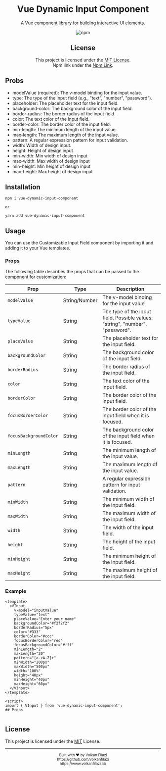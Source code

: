 <div align="center">
  <h1>Vue Dynamic Input Component</h1>
  <p>A Vue component library for building interactive UI elements.</p>
  
  ![npm](https://img.shields.io/npm/v/volki-components-three)
  ## License  

This project is licensed under the [MIT License](https://opensource.org/licenses/MIT).<br>
Npm link under the [Npm Link](https://www.npmjs.com/package/vue-dynamic-input-component).


</div>

## Probs

- modelValue (required): The v-model binding for the input value.
- type: The type of the input field (e.g., "text", "number", "password").
- placeholder: The placeholder text for the input field.
- background-color: The background color of the input field.
- border-radius: The border radius of the input field.
- color: The text color of the input field.
- border-color: The border color of the input field.
- min-length: The minimum length of the input value.
- max-length: The maximum length of the input value.
- pattern: A regular expression pattern for input validation.
- width: Width of design input.
- height: Height of design input
- min-width: Min width of design input
- max-width: Max width of design input
- min-height: Min height of design input
- max-height: Max height of design input

## Installation

```
npm i vue-dynamic-input-component

or

yarn add vue-dynamic-input-component
```

## Usage

You can use the Customizable Input Field component by importing it and adding it to your Vue templates.


### Props

The following table describes the props that can be passed to the component for customization:

| Prop                 | Type             | Description                                                           |
|----------------------|------------------|-----------------------------------------------------------------------|
| `modelValue`         | String/Number    | The v-model binding for the input value.                               |
| `typeValue`          | String           | The type of the input field. Possible values: "string", "number", "password".   |
| `placeValue`         | String           | The placeholder text for the input field.                              |
| `backgroundColor`    | String           | The background color of the input field.                               |
| `borderRadius`       | String           | The border radius of the input field.                                  |
| `color`              | String           | The text color of the input field.                                     |
| `borderColor`        | String           | The border color of the input field.                                   |
| `focusBorderColor`   | String           | The border color of the input field when it is focused.                |
| `focusBackgroundColor` | String         | The background color of the input field when it is focused.            |
| `minLength`          | String           | The minimum length of the input value.                                 |
| `maxLength`          | String           | The maximum length of the input value.                                 |
| `pattern`            | String           | A regular expression pattern for input validation.                     |
| `minWidth`           | String           | The minimum width of the input field.                                  |
| `maxWidth`           | String           | The maximum width of the input field.                                  |
| `width`              | String           | The width of the input field.                                          |
| `height`             | String           | The height of the input field.                                         |
| `minHeight`          | String           | The minimum height of the input field.                                 |
| `maxHeight`          | String           | The maximum height of the input field.                                 |

### Example

```
<template>
  <VInput
    v-model="inputValue"
    typeValue="text"
    placeValue="Enter your name"
    backgroundColor="#f2f2f2"
    borderRadius="5px"
    color="#333"
    borderColor="#ccc"
    focusBorderColor="red"
    focusBackgroundColor="#fff"
    minLength="2"
    maxLength="20"
    pattern="[a-zA-Z]+"
    minWidth="200px"
    maxWidth="500px"
    width="100%"
    height="40px"
    minHeight="40px"
    maxHeight="60px"
  </VInput>
</template>

<script>
import { VInput } from 'vue-dynamic-input-component';
## Props


```
## License

This project is licensed under the [MIT](LICENSE) License.

---

<div align="center">
  <sub>Built with ❤️ by Volkan Filazi</sub><br>
  <sub>https://github.com/volkanfilazi</sub><br>
  <sub>https://www.volkanfilazi.at/</sub>
</div>
